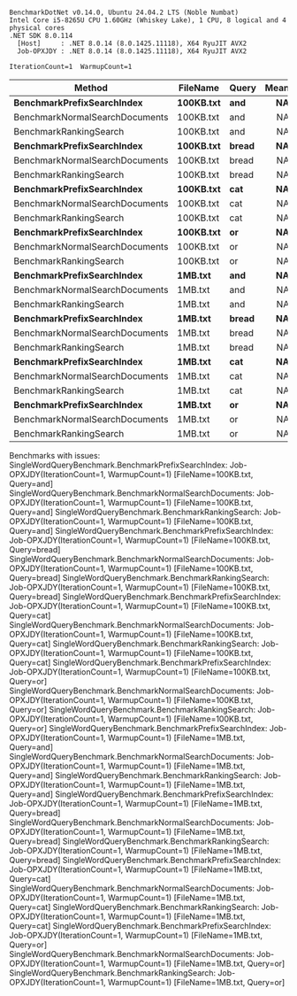 ```

BenchmarkDotNet v0.14.0, Ubuntu 24.04.2 LTS (Noble Numbat)
Intel Core i5-8265U CPU 1.60GHz (Whiskey Lake), 1 CPU, 8 logical and 4 physical cores
.NET SDK 8.0.114
  [Host]     : .NET 8.0.14 (8.0.1425.11118), X64 RyuJIT AVX2
  Job-OPXJDY : .NET 8.0.14 (8.0.1425.11118), X64 RyuJIT AVX2

IterationCount=1  WarmupCount=1  

```
| Method                         | FileName  | Query | Mean | Error |
|------------------------------- |---------- |------ |-----:|------:|
| **BenchmarkPrefixSearchIndex**     | **100KB.txt** | **and**   |   **NA** |    **NA** |
| BenchmarkNormalSearchDocuments | 100KB.txt | and   |   NA |    NA |
| BenchmarkRankingSearch         | 100KB.txt | and   |   NA |    NA |
| **BenchmarkPrefixSearchIndex**     | **100KB.txt** | **bread** |   **NA** |    **NA** |
| BenchmarkNormalSearchDocuments | 100KB.txt | bread |   NA |    NA |
| BenchmarkRankingSearch         | 100KB.txt | bread |   NA |    NA |
| **BenchmarkPrefixSearchIndex**     | **100KB.txt** | **cat**   |   **NA** |    **NA** |
| BenchmarkNormalSearchDocuments | 100KB.txt | cat   |   NA |    NA |
| BenchmarkRankingSearch         | 100KB.txt | cat   |   NA |    NA |
| **BenchmarkPrefixSearchIndex**     | **100KB.txt** | **or**    |   **NA** |    **NA** |
| BenchmarkNormalSearchDocuments | 100KB.txt | or    |   NA |    NA |
| BenchmarkRankingSearch         | 100KB.txt | or    |   NA |    NA |
| **BenchmarkPrefixSearchIndex**     | **1MB.txt**   | **and**   |   **NA** |    **NA** |
| BenchmarkNormalSearchDocuments | 1MB.txt   | and   |   NA |    NA |
| BenchmarkRankingSearch         | 1MB.txt   | and   |   NA |    NA |
| **BenchmarkPrefixSearchIndex**     | **1MB.txt**   | **bread** |   **NA** |    **NA** |
| BenchmarkNormalSearchDocuments | 1MB.txt   | bread |   NA |    NA |
| BenchmarkRankingSearch         | 1MB.txt   | bread |   NA |    NA |
| **BenchmarkPrefixSearchIndex**     | **1MB.txt**   | **cat**   |   **NA** |    **NA** |
| BenchmarkNormalSearchDocuments | 1MB.txt   | cat   |   NA |    NA |
| BenchmarkRankingSearch         | 1MB.txt   | cat   |   NA |    NA |
| **BenchmarkPrefixSearchIndex**     | **1MB.txt**   | **or**    |   **NA** |    **NA** |
| BenchmarkNormalSearchDocuments | 1MB.txt   | or    |   NA |    NA |
| BenchmarkRankingSearch         | 1MB.txt   | or    |   NA |    NA |

Benchmarks with issues:
  SingleWordQueryBenchmark.BenchmarkPrefixSearchIndex: Job-OPXJDY(IterationCount=1, WarmupCount=1) [FileName=100KB.txt, Query=and]
  SingleWordQueryBenchmark.BenchmarkNormalSearchDocuments: Job-OPXJDY(IterationCount=1, WarmupCount=1) [FileName=100KB.txt, Query=and]
  SingleWordQueryBenchmark.BenchmarkRankingSearch: Job-OPXJDY(IterationCount=1, WarmupCount=1) [FileName=100KB.txt, Query=and]
  SingleWordQueryBenchmark.BenchmarkPrefixSearchIndex: Job-OPXJDY(IterationCount=1, WarmupCount=1) [FileName=100KB.txt, Query=bread]
  SingleWordQueryBenchmark.BenchmarkNormalSearchDocuments: Job-OPXJDY(IterationCount=1, WarmupCount=1) [FileName=100KB.txt, Query=bread]
  SingleWordQueryBenchmark.BenchmarkRankingSearch: Job-OPXJDY(IterationCount=1, WarmupCount=1) [FileName=100KB.txt, Query=bread]
  SingleWordQueryBenchmark.BenchmarkPrefixSearchIndex: Job-OPXJDY(IterationCount=1, WarmupCount=1) [FileName=100KB.txt, Query=cat]
  SingleWordQueryBenchmark.BenchmarkNormalSearchDocuments: Job-OPXJDY(IterationCount=1, WarmupCount=1) [FileName=100KB.txt, Query=cat]
  SingleWordQueryBenchmark.BenchmarkRankingSearch: Job-OPXJDY(IterationCount=1, WarmupCount=1) [FileName=100KB.txt, Query=cat]
  SingleWordQueryBenchmark.BenchmarkPrefixSearchIndex: Job-OPXJDY(IterationCount=1, WarmupCount=1) [FileName=100KB.txt, Query=or]
  SingleWordQueryBenchmark.BenchmarkNormalSearchDocuments: Job-OPXJDY(IterationCount=1, WarmupCount=1) [FileName=100KB.txt, Query=or]
  SingleWordQueryBenchmark.BenchmarkRankingSearch: Job-OPXJDY(IterationCount=1, WarmupCount=1) [FileName=100KB.txt, Query=or]
  SingleWordQueryBenchmark.BenchmarkPrefixSearchIndex: Job-OPXJDY(IterationCount=1, WarmupCount=1) [FileName=1MB.txt, Query=and]
  SingleWordQueryBenchmark.BenchmarkNormalSearchDocuments: Job-OPXJDY(IterationCount=1, WarmupCount=1) [FileName=1MB.txt, Query=and]
  SingleWordQueryBenchmark.BenchmarkRankingSearch: Job-OPXJDY(IterationCount=1, WarmupCount=1) [FileName=1MB.txt, Query=and]
  SingleWordQueryBenchmark.BenchmarkPrefixSearchIndex: Job-OPXJDY(IterationCount=1, WarmupCount=1) [FileName=1MB.txt, Query=bread]
  SingleWordQueryBenchmark.BenchmarkNormalSearchDocuments: Job-OPXJDY(IterationCount=1, WarmupCount=1) [FileName=1MB.txt, Query=bread]
  SingleWordQueryBenchmark.BenchmarkRankingSearch: Job-OPXJDY(IterationCount=1, WarmupCount=1) [FileName=1MB.txt, Query=bread]
  SingleWordQueryBenchmark.BenchmarkPrefixSearchIndex: Job-OPXJDY(IterationCount=1, WarmupCount=1) [FileName=1MB.txt, Query=cat]
  SingleWordQueryBenchmark.BenchmarkNormalSearchDocuments: Job-OPXJDY(IterationCount=1, WarmupCount=1) [FileName=1MB.txt, Query=cat]
  SingleWordQueryBenchmark.BenchmarkRankingSearch: Job-OPXJDY(IterationCount=1, WarmupCount=1) [FileName=1MB.txt, Query=cat]
  SingleWordQueryBenchmark.BenchmarkPrefixSearchIndex: Job-OPXJDY(IterationCount=1, WarmupCount=1) [FileName=1MB.txt, Query=or]
  SingleWordQueryBenchmark.BenchmarkNormalSearchDocuments: Job-OPXJDY(IterationCount=1, WarmupCount=1) [FileName=1MB.txt, Query=or]
  SingleWordQueryBenchmark.BenchmarkRankingSearch: Job-OPXJDY(IterationCount=1, WarmupCount=1) [FileName=1MB.txt, Query=or]
